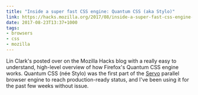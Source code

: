 ```yaml
---
title: "Inside a super fast CSS engine: Quantum CSS (aka Stylo)"
link: https://hacks.mozilla.org/2017/08/inside-a-super-fast-css-engine-quantum-css-aka-stylo/
date: 2017-08-23T13:37+1000
tags:
- browsers
- css
- mozilla
---
```


Lin Clark's posted over on the Mozilla Hacks blog with a really easy to understand, high-level overview of how Firefox's Quantum CSS engine works. Quantum CSS (née Stylo) was the first part of the [Servo](https://servo.org/) parallel browser engine to reach production-ready status, and I've been using it for the past few weeks without issue.
